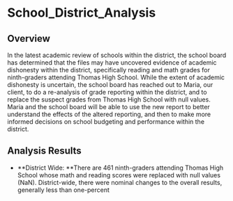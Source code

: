 # School_District_Analysis
## Overview
In the latest academic review of schools within the district, the school board has determined that the files may have uncovered evidence of academic dishonesty within the district, specifically reading and math grades for ninth-graders attending Thomas High School.  While the extent of academic dishonesty is uncertain, the school board has reached out to Maria, our client, to do a re-analysis of grade reporting within the district, and to replace the suspect grades from Thomas High School with null values.  Maria and the school board will be able to use the new report to better understand the effects of the altered reporting, and then to make more informed decisions on school budgeting and performance within the district.

## Analysis Results
* **District Wide: **There are 461 ninth-graders attending Thomas High School whose math and reading scores were replaced with null values (NaN).  District-wide, there were nominal changes to the overall results, generally less than one-percent



